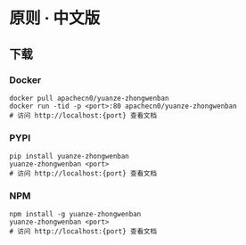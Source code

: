# 原则 · 中文版

## 下载

### Docker

```
docker pull apachecn0/yuanze-zhongwenban
docker run -tid -p <port>:80 apachecn0/yuanze-zhongwenban
# 访问 http://localhost:{port} 查看文档
```

### PYPI

```
pip install yuanze-zhongwenban
yuanze-zhongwenban <port>
# 访问 http://localhost:{port} 查看文档
```

### NPM

```
npm install -g yuanze-zhongwenban
yuanze-zhongwenban <port>
# 访问 http://localhost:{port} 查看文档
```